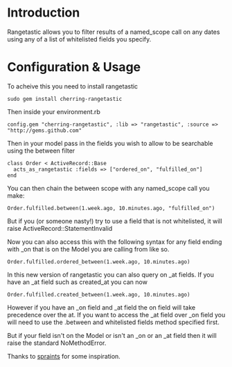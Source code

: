 Introduction
============
Rangetastic allows you to filter results of a named_scope call on any dates using any of a list of whitelisted fields you specify.

Configuration & Usage
=====================

To acheive this you need to install rangetastic

    sudo gem install cherring-rangetastic
    
Then inside your environment.rb

    config.gem "cherring-rangetastic", :lib => "rangetastic", :source => "http://gems.github.com"
    
Then in your model pass in the fields you wish to allow to be searchable using the between filter

    class Order < ActiveRecord::Base
      acts_as_rangetastic :fields => ["ordered_on", "fulfilled_on"]
    end
    
You can then chain the between scope with any named_scope call you make:

    Order.fulfilled.between(1.week.ago, 10.minutes.ago, "fulfilled_on")

But if you (or someone nasty!) try to use a field that is not whitelisted, it will raise ActiveRecord::StatementInvalid
    
Now you can also access this with the following syntax for any field ending with _on that is on the Model you are calling from like so.

    Order.fulfilled.ordered_between(1.week.ago, 10.minutes.ago)

In this new version of rangetastic you can also query on _at fields. If you have an _at field such as created_at you can now

    Order.fulfilled.created_between(1.week.ago, 10.minutes.ago)
    
However if you have an _on field and _at field the on field will take precedence over the at. If you want to access the _at field over _on field you will need to use the .between and whitelisted fields method specified first.

But if your field isn't on the Model or isn't an _on or an _at field then it will raise the standard NoMethodError.

Thanks to [spraints](http://github.com/spraints) for some inspiration.